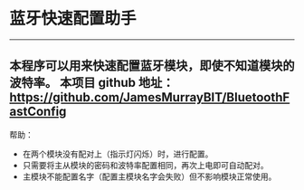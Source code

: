 # 蓝牙快速配置助手
---------
本程序可以用来快速配置蓝牙模块，即使不知道模块的波特率。
本项目 github 地址： <https://github.com/JamesMurrayBIT/BluetoothFastConfig>
---------
帮助：
* 在两个模块没有配对上（指示灯闪烁）时，进行配置。
* 只需要将主从模块的密码和波特率配置相同，再次上电即可自动配对。
* 主模块不能配置名字（配置主模块名字会失败）但不影响模块正常使用。
